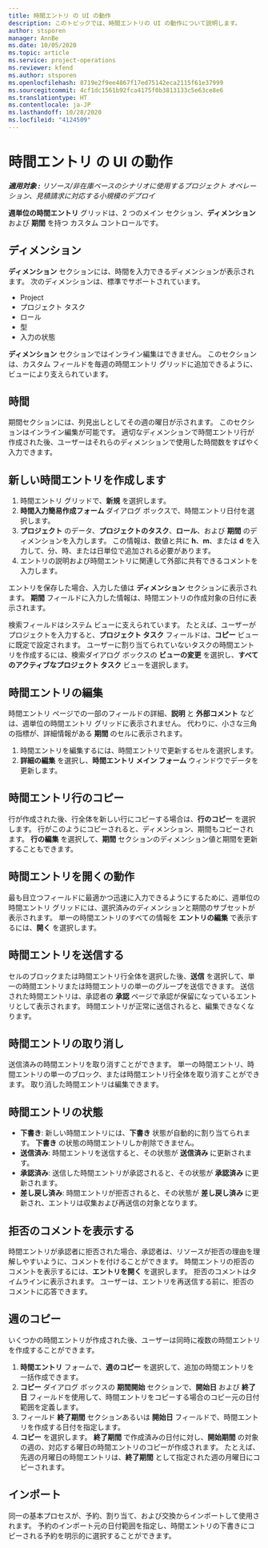 ```yaml
---
title: 時間エントリ の UI の動作
description: このトピックでは、時間エントリの UI の動作について説明します。
author: stsporen
manager: AnnBe
ms.date: 10/05/2020
ms.topic: article
ms.service: project-operations
ms.reviewer: kfend
ms.author: stsporen
ms.openlocfilehash: 8719e2f9ee4867f17ed75142eca2115f61e37999
ms.sourcegitcommit: 4cf1dc1561b92fca4175f0b3813133c5e63ce8e6
ms.translationtype: HT
ms.contentlocale: ja-JP
ms.lasthandoff: 10/28/2020
ms.locfileid: "4124509"
---
```

# <a name="time-entry-ui-behavior"></a>時間エントリ の UI の動作

_**適用対象 :** リソース/非在庫ベースのシナリオに使用するプロジェクト オペレーション、見積請求に対応する小規模のデプロイ_


**週単位の時間エントリ** グリッドは、2 つのメイン セクション、**ディメンション** および **期間** を持つ カスタム コントロールです。

## <a name="dimensions"></a>ディメンション
**ディメンション** セクションには、時間を入力できるディメンションが表示されます。 次のディメンションは、標準でサポートされています。

  - Project
  - プロジェクト タスク
  - ロール
  - 型
  - 入力の状態

**ディメンション** セクションではインライン編集はできません。 このセクションは、カスタム フィールドを毎週の時間エントリ グリッドに追加できるように、ビューにより支えられています。

## <a name="duration"></a>時間
期間セクションには、列見出しとしてその週の曜日が示されます。 このセクションはインライン編集が可能です。 適切なディメンションで時間エントリ行が作成された後、ユーザーはそれらのディメンションで使用した時間数をすばやく入力できます。

## <a name="create-a-new-time-entry"></a>新しい時間エントリを作成します

1. 時間エントリ グリッドで、**新規** を選択します。 
2. **時間入力簡易作成フォーム** ダイアログ ボックスで、時間エントリ日付を選択します。
3. **プロジェクト** のデータ、**プロジェクトのタスク**、**ロール**、および **期間** のディメンションを入力します。 この情報は、数値と共に **h**、**m**、または **d** を入力して、分、時、または日単位で追加される必要があります。 
4. エントリの説明および時間エントリに関連して外部に共有できるコメントを入力します。 

エントリを保存した場合、入力した値は **ディメンション** セクションに表示されます。 **期間** フィールドに入力した情報は、時間エントリの作成対象の日付に表示されます。

検索フィールドはシステム ビューに支えられています。 たとえば、ユーザーがプロジェクトを入力すると、**プロジェクト タスク** フィールドは、**コピー** ビューに既定で設定されます。 ユーザーに割り当てられていないタスクの時間エントリを作成するには、検索ダイアログ ボックスの **ビューの変更** を選択し、**すべてのアクティブなプロジェクト タスク** ビューを選択します。

## <a name="edit-a-time-entry"></a>時間エントリの編集 
時間エントリ ページでの一部のフィールドの詳細、**説明** と **外部コメント** などは、週単位の時間エントリ グリッドに表示されません。 代わりに、小さな三角の指標が、詳細情報がある **期間** のセルに表示されます。 

1. 時間エントリを編集するには、時間エントリで更新するセルを選択します。
2. **詳細の編集** を選択し、**時間エントリ メイン フォーム** ウィンドウでデータを更新します。 

## <a name="copy-a-time-entry-row"></a>時間エントリ行のコピー
行が作成された後、行全体を新しい行にコピーする場合は、**行のコピー** を選択します。 行がこのようにコピーされると、ディメンション、期間もコピーされます。 **行の編集** を選択して、**期間** セクションのディメンション値と期間を更新することもできます。

## <a name="open-a-time-entry-behavior"></a>時間エントリを開くの動作
最も目立つフィールドに最適かつ迅速に入力できるようにするために、週単位の時間エントリ グリッドには、選択済みのディメンションと期間のサブセットが表示されます。 単一の時間エントリのすべての情報を **エントリの編集** で表示するには、**開く** を選択します。

## <a name="submit-a-time-entry"></a>時間エントリを送信する
セルのブロックまたは時間エントリ行全体を選択した後、**送信** を選択して、単一の時間エントリまたは時間エントリの単一のグループを送信できます。 送信された時間エントリは、承認者の **承認** ページで承認が保留になっているエントリとして表示されます。 時間エントリが正常に送信されると、編集できなくなります。

## <a name="recall-a-time-entry"></a>時間エントリの取り消し
送信済みの時間エントリを取り消すことができます。 単一の時間エントリ、時間エントリの単一のブロック、または時間エントリ行全体を取り消すことができます。 取り消した時間エントリは編集できます。

## <a name="time-entry-status"></a>時間エントリの状態

- **下書き**: 新しい時間エントリには、**下書き** 状態が自動的に割り当てられます。 **下書き** の状態の時間エントリしか削除できません。
- **送信済み**: 時間エントリを送信すると、その状態が **送信済み** に更新されます。 
- **承認済み**: 送信した時間エントリが承認されると、その状態が **承認済み** に更新されます。 
- **差し戻し済み**: 時間エントリが拒否されると、その状態が **差し戻し済み** に更新され、エントリは収集および再送信の対象となります。 

## <a name="view-rejection-comments"></a>拒否のコメントを表示する
時間エントリが承認者に拒否された場合、承認者は、リソースが拒否の理由を理解しやすいように、コメントを付けることができます。 時間エントリの拒否のコメントを表示するには、**エントリを開く** を選択します。 拒否のコメントはタイムラインに表示されます。 ユーザーは、エントリを再送信する前に、拒否のコメントに応答できます。

## <a name="copy-week"></a>週のコピー
いくつかの時間エントリが作成された後、ユーザーは同時に複数の時間エントリを作成することができます。

1. **時間エントリ** フォームで、**週のコピー** を選択して、追加の時間エントリを一括作成できます。 
2. **コピー** ダイアログ ボックスの **期間開始** セクションで、**開始日** および **終了日** フィールドを使用して、時間エントリをコピーする場合のコピー元の日付範囲を定義します。 
3. フィールド **終了期間** セクションあるいは **開始日** フィールドで、時間エントリを作成する日付を指定します。 
4. **コピー** を選択します。 **終了期間** で作成済みの日付に対し、**開始期間** の対象の週の、対応する曜日の時間エントリのコピーが作成されます。 たとえば、先週の月曜日の時間エントリは、**終了期間** として指定された週の月曜日にコピーされます。

## <a name="import"></a>インポート
同一の基本プロセスが、予約、割り当て、および交換からインポートして使用されます。 予約のインポート元の日付範囲を指定し、時間エントリの下書きにコピーされる予約を明示的に選択することができます。 
